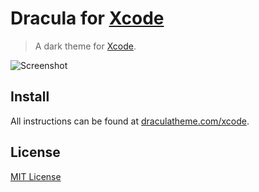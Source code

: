 # Dracula for [Xcode](http://developer.apple.com/xcode)

> A dark theme for [Xcode](http://developer.apple.com/xcode).

![Screenshot](https://draculatheme.com/assets/img/screenshots/xcode.png)

## Install

All instructions can be found at [draculatheme.com/xcode](https://draculatheme.com/xcode).

## License

[MIT License](./LICENSE)
